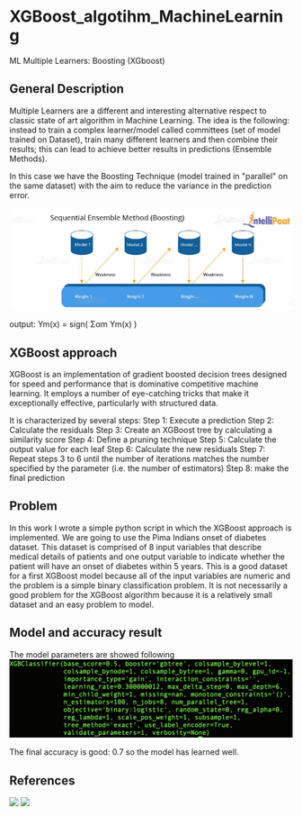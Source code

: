 # XGBoost_algotihm_MachineLearning
ML Multiple Learners: Boosting (XGboost)


## General Description
Multiple Learners are a different and interesting alternative respect to classic state of art algorithm in Machine Learning. The idea is the following: instead to train a complex learner/model called committees (set of model trained on Dataset), train many different learners and then combine their results; this can lead to achieve better results in predictions (Ensemble Methods).

In this case we have the Boosting Technique (model trained in "parallel" on the same dataset) with the aim to reduce the variance in the prediction error.

![](boosting.jpg)

output: Ym(x) = sign( Σαm Ym(x) )

## XGBoost approach
XGBoost is an implementation of gradient boosted decision trees designed for speed and performance that is dominative competitive machine learning. It employs a number of eye-catching tricks that make it exceptionally effective, particularly with structured data.

It is characterized by several steps:
Step 1: Execute a prediction
Step 2: Calculate the residuals
Step 3: Create an XGBoost tree by calculating a similarity score
Step 4: Define a pruning technique
Step 5: Calculate the output value for each leaf
Step 6: Calculate the new residuals
Step 7: Repeat steps 3 to 6 until the number of iterations matches the number specified by the parameter (i.e. the number of estimators)
Step 8: make the final prediction 

## Problem
In this work I wrote a simple python script in which the XGBoost approach is implemented.
We are going to use the Pima Indians onset of diabetes dataset. This dataset is comprised of 8 input variables that describe medical details of patients and one output variable to indicate whether the patient will have an onset of diabetes within 5 years. This is a good dataset for a first XGBoost model because all of the input variables are numeric and the problem is a simple binary classification problem. It is not necessarily a good problem for the XGBoost algorithm because it is a relatively small dataset and an easy problem to model.

## Model and accuracy result
The model parameters are showed following
![](model.png)

The final accuracy is good: 0.7 so the model has learned well.


## References
![](https://lorenzogovoni.com/cose-lalgoritmo-xgboost/)
![](https://machinelearningmastery.com/develop-first-xgboost-model-python-scikit-learn/)


